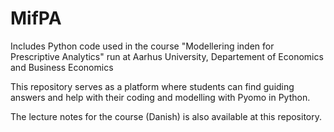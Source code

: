 # MifPA
Includes Python code used in the course "Modellering inden for Prescriptive Analytics" run at Aarhus University, Departement of Economics and Business Economics

This repository serves as a platform where students can find guiding answers and help with their coding and modelling with Pyomo in Python.

The lecture notes for the course (Danish) is also available at this repository.
